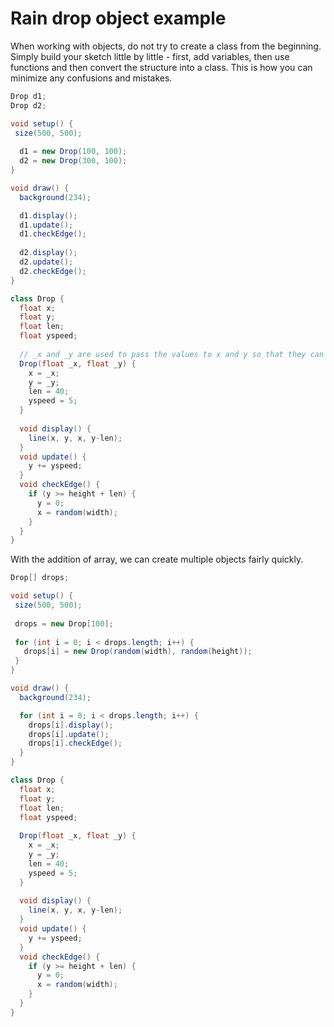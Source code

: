 # Rain drop object example

When working with objects, do not try to create a class from the beginning. Simply build your sketch little by little - first, add variables, then use functions and then convert the structure into a class. This is how you can minimize any confusions and mistakes.

```java
Drop d1;
Drop d2;

void setup() {
 size(500, 500); 
 
  d1 = new Drop(100, 100);
  d2 = new Drop(300, 100);
}

void draw() {
  background(234);

  d1.display();
  d1.update();
  d1.checkEdge();
  
  d2.display();
  d2.update();
  d2.checkEdge();
}

class Drop {
  float x;
  float y;
  float len;
  float yspeed;
  
  // _x and _y are used to pass the values to x and y so that they can be stored and used later.
  Drop(float _x, float _y) {
    x = _x;
    y = _y;
    len = 40;
    yspeed = 5;
  }
  
  void display() {
    line(x, y, x, y-len);
  }
  void update() {
    y += yspeed;
  }
  void checkEdge() {
    if (y >= height + len) {
      y = 0;
      x = random(width);
    }
  }
}
```

With the addition of array, we can create multiple objects fairly quickly.

```java
Drop[] drops;

void setup() {
 size(500, 500); 
 
 drops = new Drop[100];
 
 for (int i = 0; i < drops.length; i++) {
   drops[i] = new Drop(random(width), random(height));
 }
}

void draw() {
  background(234);

  for (int i = 0; i < drops.length; i++) {
    drops[i].display();
    drops[i].update();
    drops[i].checkEdge();
  }
}

class Drop {
  float x;
  float y;
  float len;
  float yspeed;
  
  Drop(float _x, float _y) {
    x = _x;
    y = _y;
    len = 40;
    yspeed = 5;
  }
  
  void display() {
    line(x, y, x, y-len);
  }
  void update() {
    y += yspeed;
  }
  void checkEdge() {
    if (y >= height + len) {
      y = 0;
      x = random(width);
    }
  }
}
```
